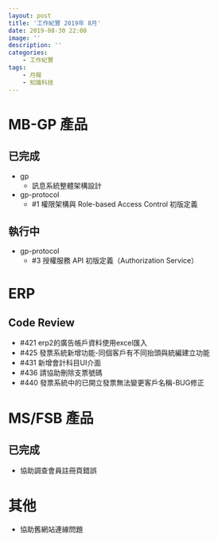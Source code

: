 ```yaml
---
layout: post
title: '工作紀實 2019年 8月'
date: 2019-08-30 22:00
image: ''
description: ''
categories:
    - 工作紀實
tags:
    - 月報
    - 知識科技
---
```


# MB-GP 產品

## 已完成

* gp
    + 訊息系統整體架構設計
* gp-protocol
    + #1 權限架構與 Role-based Access Control 初版定義

## 執行中

* gp-protocol
    + #3 授權服務 API 初版定義（Authorization Service）

# ERP

## Code Review

* #421 erp2的廣告帳戶資料使用excel匯入
* #425 發票系統新增功能-同個客戶有不同抬頭與統編建立功能
* #431 新增會計科目UI介面
* #436 請協助刪除支票號碼
* #440 發票系統中的已開立發票無法變更客戶名稱-BUG修正

# MS/FSB 產品

## 已完成

* 協助調查會員註冊頁錯誤

# 其他

* 協助舊網站連線問題
